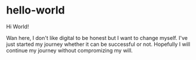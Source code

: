 # hello-world

Hi World!

Wan here, I don't like digital to be honest but I want to change myself.
I've just started my journey whether it can be successful or not.
Hopefully I will continue my journey without compromizing my will.
